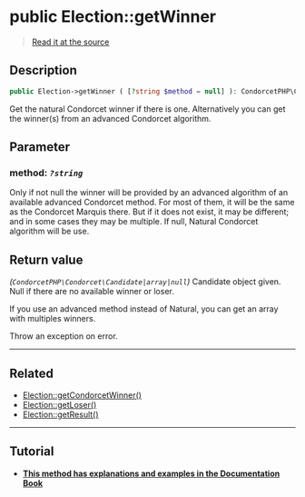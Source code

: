 # public Election::getWinner

> [Read it at the source](https://github.com/julien-boudry/Condorcet/blob/master/src/ElectionProcess/ResultsProcess.php#L114)

## Description    

```php
public Election->getWinner ( [?string $method = null] ): CondorcetPHP\Condorcet\Candidate|array|null
```

Get the natural Condorcet winner if there is one. Alternatively you can get the winner(s) from an advanced Condorcet algorithm.

## Parameter

### **method:** *`?string`*   
Only if not null the winner will be provided by an advanced algorithm of an available advanced Condorcet method. For most of them, it will be the same as the Condorcet Marquis there. But if it does not exist, it may be different; and in some cases they may be multiple. If null, Natural Condorcet algorithm will be use.    


## Return value   

*(`CondorcetPHP\Condorcet\Candidate|array|null`)* Candidate object given. Null if there are no available winner or loser.

If you use an advanced method instead of Natural, you can get an array with multiples winners.

Throw an exception on error.


---------------------------------------

## Related

* [Election::getCondorcetWinner()](/Docs/api-reference/Election%20Class/Election--getCondorcetWinner().md)    
* [Election::getLoser()](/Docs/api-reference/Election%20Class/Election--getLoser().md)    
* [Election::getResult()](/Docs/api-reference/Election%20Class/Election--getResult().md)    

---------------------------------------

## Tutorial

* **[This method has explanations and examples in the Documentation Book](https://docs.condorcet.io/book/3.AsPhpLibrary/6.Results/1.WinnerAndLoser)**    
